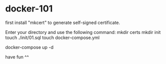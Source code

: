 # docker-101

first install "mkcert" to generate self-signed certificate.

Enter your directory and use the following command:
mkdir certs
mkdir init
touch ./init/01.sql
touch docker-compose.yml

docker-compose up -d 


have fun ^^
